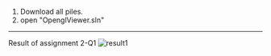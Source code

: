 1. Download all piles.
2. open "OpenglViewer.sln"


---
Result of assignment 2-Q1
![result1](https://github.com/user-attachments/assets/1acde73e-bf21-417d-88f4-7bae46474e52)
